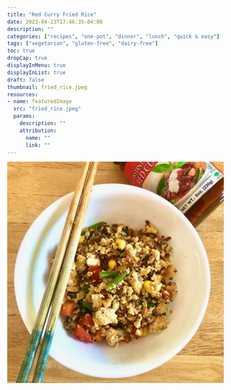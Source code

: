 ```yaml
---
title: "Red Curry Fried Rice"
date: 2023-04-23T17:46:35-04:00
description: ""
categories: ["recipes", "one-pot", "dinner", "lunch", "quick & easy"]
tags: ["vegetarian", "gluten-free", "dairy-free"]
toc: true
dropCap: true
displayInMenu: true
displayInList: true
draft: false
thumbnail: fried_rice.jpeg
resources:
- name: featuredImage
  src: "fried_rice.jpeg"
  params:
    description: ""
    attribution:
      name: ""
      link: ""
---
```


![fried rice](static/fried_rice.jpeg)